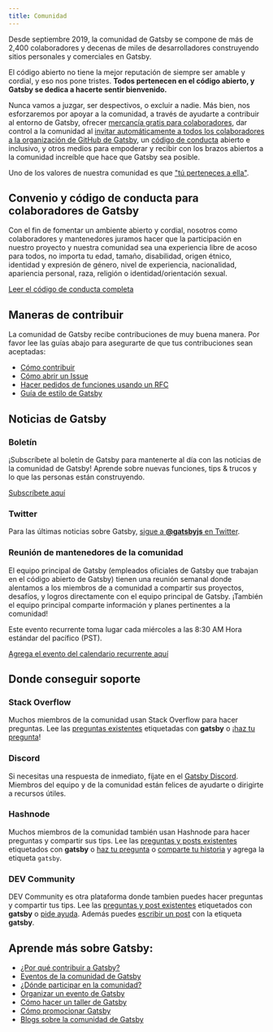 ```yaml
---
title: Comunidad
---
```


Desde septiembre 2019, la comunidad de Gatsby se compone de más de 2,400 colaboradores y decenas de miles de desarrolladores construyendo sitios personales y comerciales en Gatsby.

El código abierto no tiene la mejor reputación de siempre ser amable y cordial, y eso nos pone tristes. **Todos pertenecen en el código abierto, y Gatsby se dedica a hacerte sentir bienvenido.**

Nunca vamos a juzgar, ser despectivos, o excluir a nadie. Más bien, nos esforzaremos por apoyar a la comunidad, a través de ayudarte a contribuir al entorno de Gatsby, ofrecer [mercancía gratis para colaboradores](https://gatsby.dev/swag), dar control a la comunidad al [invitar automáticamente a todos los colaboradores a la organización de GitHub de Gatsby](https://github.com/gatsbyjs/gatsby/pull/7699#issuecomment-416665803), un [código de conducta](/contributing/code-of-conduct/) abierto e inclusivo, y otros medios para empoderar y recibir con los brazos abiertos a la comunidad increíble que hace que Gatsby sea posible.

Uno de los valores de nuestra comunidad es que ["tú perteneces a ella"](/blog/2018-09-07-gatsby-values/#you-belong-here).

## Convenio y código de conducta para colaboradores de Gatsby

Con el fin de fomentar un ambiente abierto y cordial, nosotros como
colaboradores y mantenedores juramos hacer que la participación en nuestro proyecto y
nuestra comunidad sea una experiencia libre de acoso para todos, no importa tu edad, tamaño,
disabilidad, origen étnico, identidad y expresión de género, nivel de
experiencia, nacionalidad, apariencia personal, raza, religión o identidad/orientación
sexual.

[Leer el código de conducta completa](/contributing/code-of-conduct/)

## Maneras de contribuir

La comunidad de Gatsby recibe contribuciones de muy buena manera. Por favor lee las guías abajo para asegurarte de que tus contribuciones sean aceptadas:

- [Cómo contribuir](/contributing/how-to-contribute/)
- [Cómo abrir un Issue](/contributing/how-to-file-an-issue/)
- [Hacer pedidos de funciones usando un RFC](/blog/2018-04-06-introducing-gatsby-rfc-process/)
- [Guía de estilo de Gatsby](/contributing/gatsby-style-guide/)

## Noticias de Gatsby

### Boletín

¡Subscríbete al boletín de Gatsby para mantenerte al día con las noticias de la comunidad de Gatsby! Aprende sobre nuevas funciones, tips & trucos y lo que las personas están construyendo.

[Subscríbete aquí](/newsletter/)

### Twitter

Para las últimas noticias sobre Gatsby,
[sigue a **@gatsbyjs** en Twitter](https://twitter.com/gatsbyjs).

### Reunión de mantenedores de la comunidad

El equipo principal de Gatsby (empleados oficiales de Gatsby que trabajan en el código abierto de Gatsby) tienen una reunión semanal donde alentamos a los miembros de a comunidad a compartir sus proyectos, desafíos, y logros directamente con el equipo principal de Gatsby. ¡También el equipo principal comparte información y planes pertinentes a la comunidad!

Este evento recurrente toma lugar cada miércoles a las 8:30 AM Hora estándar del pacífico (PST).

[Agrega el evento del calendario recurrente aquí](https://gatsby.dev/core-maintainers)

## Donde conseguir soporte

### Stack Overflow

Muchos miembros de la comunidad usan Stack Overflow para hacer preguntas. Lee
las [preguntas existentes](http://stackoverflow.com/questions/tagged/gatsby)
etiquetadas con **gatsby** o
¡[haz tu pregunta](http://stackoverflow.com/questions/ask?tags=gatsby)!

### Discord

Si necesitas una respuesta de inmediato, fíjate en el
[Gatsby Discord](https://gatsby.dev/discord). Miembros del equipo y de la comunidad están felices de ayudarte o dirigirte
a recursos útiles.

### Hashnode

Muchos miembros de la comunidad también usan Hashnode para hacer preguntas y compartir sus tips. Lee
las [preguntas y posts existentes](https://hashnode.com/n/gatsby)
etiquetados con **gatsby** o
[haz tu pregunta](https://hashnode.com/create/question) o [comparte tu historia](https://hashnode.com/create/story) y agrega la etiqueta `gatsby`.

### DEV Community

DEV Community es otra plataforma donde tambien puedes hacer preguntas y compartir tus tips. Lee
las [preguntas y post existentes](https://dev.to/t/gatsby)
etiquetados con **gatsby** o
[pide ayuda](https://dev.to/new/help). Además puedes [escribir un post](https://dev.to/new/gatsby) con la etiqueta **gatsby**.

## Aprende más sobre Gatsby:

- [¿Por qué contribuir a Gatsby?](/contributing/why-contribute-to-gatsby/)
- [Eventos de la comunidad de Gatsby](/contributing/events/)
- [¿Dónde participar en la comunidad?](/contributing/where-to-participate/)
- [Organizar un evento de Gatsby](/contributing/organize-a-gatsby-event/)
- [Cómo hacer un taller de Gatsby](/contributing/how-to-run-a-gatsby-workshop/)
- [Cómo promocionar Gatsby](/contributing/how-to-pitch-gatsby/)
- [Blogs sobre la comunidad de Gatsby](/blog/tags/community/)
